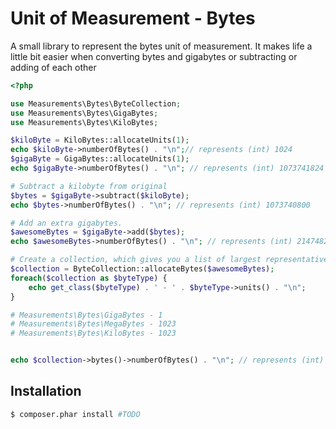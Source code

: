 Unit of Measurement - Bytes
===========================
A small library to represent the bytes unit of measurement.
It makes life a little bit easier when converting bytes and gigabytes or subtracting or adding of each other

```php
<?php

use Measurements\Bytes\ByteCollection;
use Measurements\Bytes\GigaBytes;
use Measurements\Bytes\KiloBytes;

$kiloByte = KiloBytes::allocateUnits(1);
echo $kiloByte->numberOfBytes() . "\n";// represents (int) 1024
$gigaByte = GigaBytes::allocateUnits(1);
echo $gigaByte->numberOfBytes() . "\n"; // represents (int) 1073741824

# Subtract a kilobyte from original
$bytes = $gigaByte->subtract($kiloByte);
echo $bytes->numberOfBytes() . "\n"; // represents (int) 1073740800

# Add an extra gigabytes.
$awesomeBytes = $gigaByte->add($bytes);
echo $awesomeBytes->numberOfBytes() . "\n"; // represents (int) 2147482624

# Create a collection, which gives you a list of largest representatives
$collection = ByteCollection::allocateBytes($awesomeBytes);
foreach($collection as $byteType) {
    echo get_class($byteType) . ' - ' . $byteType->units() . "\n";
}

# Measurements\Bytes\GigaBytes - 1
# Measurements\Bytes\MegaBytes - 1023
# Measurements\Bytes\KiloBytes - 1023


echo $collection->bytes()->numberOfBytes() . "\n"; // represents (int) 2147482624
```

Installation
------------

```sh
$ composer.phar install #TODO
```